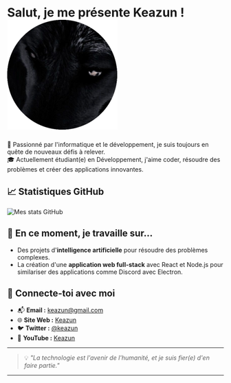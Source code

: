 # Salut, je me présente Keazun ! ![Logo](https://github.com/aymm-x/r-Aym/blob/main/aymm.png)

🚀 Passionné par l'informatique et le développement, je suis toujours en quête de nouveaux défis à relever.  
🎓 Actuellement étudiant(e) en Développement, j'aime coder, résoudre des problèmes et créer des applications innovantes.

## 📈 Statistiques GitHub

![Mes stats GitHub](https://github-readme-stats.vercel.app/api?username=aymm-x)

## 🌱 En ce moment, je travaille sur...

- Des projets d'**intelligence artificielle** pour résoudre des problèmes complexes.
- La création d'une **application web full-stack** avec React et Node.js pour similariser des applications comme Discord avec Electron.

## 🔗 Connecte-toi avec moi

- 📬 **Email :** [keazun@gmail.com](mailto:keazun@gmail.com)
- 🌐 **Site Web :** [Keazun](https://aymlol.netlify.app/aym.lol/$)
- 🐦 **Twitter :** [@keazun](https://twitter.com/keazun)
- 📱 **YouTube :** [Keazun](https://www.youtube.com/@keazun)

---

> 💡 *"La technologie est l'avenir de l'humanité, et je suis fier(e) d'en faire partie."*

---
